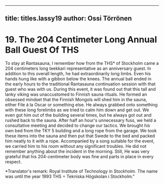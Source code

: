 
---

title: titles.lassy19
author: Ossi Törrönen
---


    
# 19. The 204 Centimeter Long Annual Ball Guest Of THS

To stay at Rantasauna, I remember how from the THS\* of Stockholm came a 204 centimeters long teekkari representative as an anniversary guest. In addition to this overall length, he had extraordinarily long limbs. Even his hands hung like with a gibbon below the knees. The annual ball ended in the early hours to the traditional Rantasauna continuation session with that guest who was with us. During this event, it was found out that this tall and lanky viking was unaccustomed to Finnish sauna rituals. He formed an obsessed mindset that the Finnish Mongols will shed him in the sauna, either File á la Oscar or something else. He always grabbed onto something with these long forelimbs as we tried to calm him down and get out. We even got him out of the building several times, but he always got out and rushed back to the sauna. After half an hour's unnecessary fuss, we held a consultative meeting and decided to change our tactics. We brought his own bed from the TKY 5 building and a long rope from the garage. We took these items into the sauna and then put that Swede to the bed and packed him neatly to it with a rope. Accompanied by a song suitable for the event, we carried him to his room without any significant troubles. He did not remember anything about the incident in the morning. Still, He was very grateful that his 204-centimeter body was fine and parts in place in every respect.


\*Translator's remark: Royal Institute of Technology in Stockholm. The name was until the year 1993 THS = Tekniska Högskolan i Stockholm."

